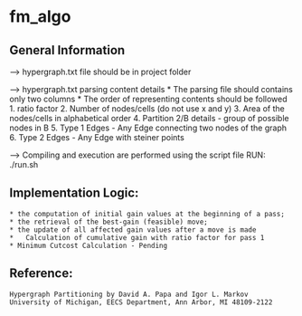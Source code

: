 # fm_algo

## General Information  ##

--> hypergraph.txt file should be in project folder

--> hypergraph.txt parsing content details
	* The parsing file should contains only two columns
	* The order of representing contents should be followed
		1. ratio factor
		2. Number of nodes/cells (do not use x and y)
		3. Area of the nodes/cells in alphabetical order
		4. Partition 2/B details - group of possible nodes in B
		5. Type 1 Edges - Any Edge connecting two nodes of the graph
		6. Type 2 Edges - Any Edge with steiner points

--> Compiling and execution are performed using the script file
	RUN: ./run.sh

## Implementation Logic: ##
	* the computation of initial gain values at the beginning of a pass; 
	* the retrieval of the best-gain (feasible) move; 
	* the update of all affected gain values after a move is made
	*	Calculation of cumulative gain with ratio factor for pass 1
	* Minimum Cutcost Calculation - Pending

## Reference: ##
	Hypergraph Partitioning by David A. Papa and Igor L. Markov
	University of Michigan, EECS Department, Ann Arbor, MI 48109-2122